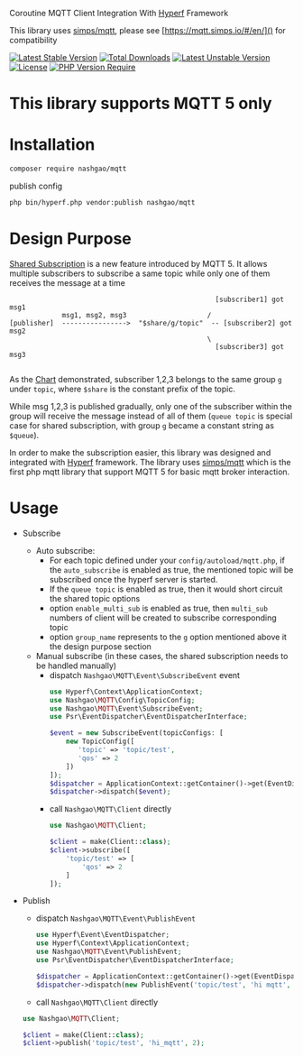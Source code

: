 Coroutine MQTT Client Integration With [Hyperf](https://github.com/hyperf/hyperf) Framework

This library uses [simps/mqtt](https://github.com/simps/mqtt), please see [https://mqtt.simps.io/#/en/]() for compatibility

[![Latest Stable Version](http://poser.pugx.org/nashgao/mqtt/v)](https://packagist.org/packages/nashgao/mqtt) 
[![Total Downloads](http://poser.pugx.org/nashgao/mqtt/downloads)](https://packagist.org/packages/nashgao/mqtt) 
[![Latest Unstable Version](http://poser.pugx.org/nashgao/mqtt/v/unstable)](https://packagist.org/packages/nashgao/mqtt) 
[![License](http://poser.pugx.org/nashgao/mqtt/license)](https://packagist.org/packages/nashgao/mqtt) [![PHP Version Require](http://poser.pugx.org/nashgao/mqtt/require/php)](https://packagist.org/packages/nashgao/mqtt)

# This library supports MQTT 5 only

# Installation
```bash
composer require nashgao/mqtt
```

publish config
```bash
php bin/hyperf.php vendor:publish nashgao/mqtt
```

# Design Purpose

[Shared Subscription](https://www.emqx.com/en/blog/introduction-to-mqtt5-protocol-shared-subscription) is a new feature introduced by MQTT 5. It allows multiple subscribers to subscribe a same topic while only one of them receives the message at a time


```
                                                   [subscriber1] got msg1
             msg1, msg2, msg3                    /
[publisher]  ---------------->  "$share/g/topic"  -- [subscriber2] got msg2
                                                 \
                                                   [subscriber3] got msg3
   
```

As the [Chart](https://www.emqx.io/docs/en/v5.0/advanced/shared-subscriptions.html#shared-subscriptions-in-group) demonstrated, subscriber 1,2,3 belongs to the same group ```g``` under ```topic```, where ```$share``` is the constant prefix of the topic.

While msg 1,2,3 is published gradually, only one of the subscriber within the group will receive the message instead of all of them (```queue topic``` is special case for shared subscription, with group ```g``` became a constant string as ```$queue```). 

In order to make the subscription easier, this library was designed and integrated with [Hyperf](https://github.com/hyperf/hyperf) framework. The library uses [simps/mqtt](https://github.com/simps/mqtt)  which is the first php mqtt library that support MQTT 5 for basic mqtt broker interaction.

# Usage

- Subscribe
  - Auto subscribe:
    - For each topic defined under your ```config/autoload/mqtt.php```, if the ```auto_subscribe``` is enabled as true, the mentioned topic will be subscribed once the hyperf server is started.
    - If the ```queue topic``` is enabled as true, then it would short circuit the shared topic options
    - option ```enable_multi_sub``` is enabled as true, then ```multi_sub``` numbers of client will be created to subscribe corresponding topic
    - option ```group_name``` represents to the ```g``` option mentioned above it the design purpose section
  - Manual subscribe (in these cases, the shared subscription needs to be handled manually)
    - dispatch ```Nashgao\MQTT\Event\SubscribeEvent``` event
      ```php
      use Hyperf\Context\ApplicationContext;
      use Nashgao\MQTT\Config\TopicConfig;
      use Nashgao\MQTT\Event\SubscribeEvent;
      use Psr\EventDispatcher\EventDispatcherInterface;  
    
      $event = new SubscribeEvent(topicConfigs: [
          new TopicConfig([
             'topic' => 'topic/test',
             'qos' => 2
          ])
      ]);
      $dispatcher = ApplicationContext::getContainer()->get(EventDispatcherInterface::class);
      $dispatcher->dispatch($event);
      ```
    - call ```Nashgao\MQTT\Client``` directly
      ```php 
      use Nashgao\MQTT\Client;

      $client = make(Client::class);
      $client->subscribe([
          'topic/test' => [
              'qos' => 2
          ]
      ]);  
      ```
  

- Publish
  - dispatch ```Nashgao\MQTT\Event\PublishEvent```
    ```php 
    use Hyperf\Event\EventDispatcher;
    use Hyperf\Context\ApplicationContext;
    use Nashgao\MQTT\Event\PublishEvent;
    use Psr\EventDispatcher\EventDispatcherInterface;
    
    $dispatcher = ApplicationContext::getContainer()->get(EventDispatcherInterface::class);
    $dispatcher->dispatch(new PublishEvent('topic/test', 'hi mqtt', 2)); 
    ```
  -  call ```Nashgao\MQTT\Client``` directly
    ```php
    use Nashgao\MQTT\Client;
    
    $client = make(Client::class);
    $client->publish('topic/test', 'hi_mqtt', 2);
    ```

